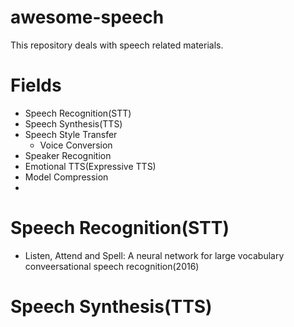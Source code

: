 # awesome-speech
This repository deals with speech related materials. 

# Fields
- Speech Recognition(STT)
- Speech Synthesis(TTS)
- Speech Style Transfer
  - Voice Conversion
- Speaker Recognition
- Emotional TTS(Expressive TTS)
- Model Compression
-

# Speech Recognition(STT)
- Listen, Attend and Spell: A neural network for large vocabulary conveersational speech recognition(2016)

# Speech Synthesis(TTS)
